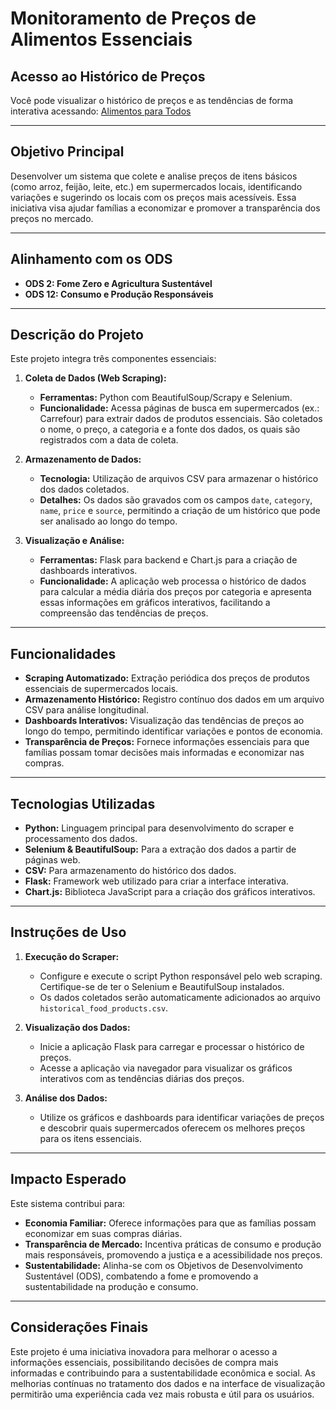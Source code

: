 # Monitoramento de Preços de Alimentos Essenciais

## Acesso ao Histórico de Preços

Você pode visualizar o histórico de preços e as tendências de forma interativa acessando:
[Alimentos para Todos](https://alimentos-para-todos.onrender.com/)

---

## Objetivo Principal

Desenvolver um sistema que colete e analise preços de itens básicos (como arroz, feijão, leite, etc.) em supermercados locais, identificando variações e sugerindo os locais com os preços mais acessíveis. Essa iniciativa visa ajudar famílias a economizar e promover a transparência dos preços no mercado.

---

## Alinhamento com os ODS

- **ODS 2: Fome Zero e Agricultura Sustentável**
- **ODS 12: Consumo e Produção Responsáveis**

---

## Descrição do Projeto

Este projeto integra três componentes essenciais:

1. **Coleta de Dados (Web Scraping):**
   - **Ferramentas:** Python com BeautifulSoup/Scrapy e Selenium.
   - **Funcionalidade:** Acessa páginas de busca em supermercados (ex.: Carrefour) para extrair dados de produtos essenciais. São coletados o nome, o preço, a categoria e a fonte dos dados, os quais são registrados com a data de coleta.

2. **Armazenamento de Dados:**
   - **Tecnologia:** Utilização de arquivos CSV para armazenar o histórico dos dados coletados.
   - **Detalhes:** Os dados são gravados com os campos `date`, `category`, `name`, `price` e `source`, permitindo a criação de um histórico que pode ser analisado ao longo do tempo.

3. **Visualização e Análise:**
   - **Ferramentas:** Flask para backend e Chart.js para a criação de dashboards interativos.
   - **Funcionalidade:** A aplicação web processa o histórico de dados para calcular a média diária dos preços por categoria e apresenta essas informações em gráficos interativos, facilitando a compreensão das tendências de preços.

---

## Funcionalidades

- **Scraping Automatizado:** Extração periódica dos preços de produtos essenciais de supermercados locais.
- **Armazenamento Histórico:** Registro contínuo dos dados em um arquivo CSV para análise longitudinal.
- **Dashboards Interativos:** Visualização das tendências de preços ao longo do tempo, permitindo identificar variações e pontos de economia.
- **Transparência de Preços:** Fornece informações essenciais para que famílias possam tomar decisões mais informadas e economizar nas compras.

---

## Tecnologias Utilizadas

- **Python:** Linguagem principal para desenvolvimento do scraper e processamento dos dados.
- **Selenium & BeautifulSoup:** Para a extração dos dados a partir de páginas web.
- **CSV:** Para armazenamento do histórico dos dados.
- **Flask:** Framework web utilizado para criar a interface interativa.
- **Chart.js:** Biblioteca JavaScript para a criação dos gráficos interativos.

---

## Instruções de Uso

1. **Execução do Scraper:**
   - Configure e execute o script Python responsável pelo web scraping. Certifique-se de ter o Selenium e BeautifulSoup instalados.
   - Os dados coletados serão automaticamente adicionados ao arquivo `historical_food_products.csv`.

2. **Visualização dos Dados:**
   - Inicie a aplicação Flask para carregar e processar o histórico de preços.
   - Acesse a aplicação via navegador para visualizar os gráficos interativos com as tendências diárias dos preços.

3. **Análise dos Dados:**
   - Utilize os gráficos e dashboards para identificar variações de preços e descobrir quais supermercados oferecem os melhores preços para os itens essenciais.

---

## Impacto Esperado

Este sistema contribui para:
- **Economia Familiar:** Oferece informações para que as famílias possam economizar em suas compras diárias.
- **Transparência de Mercado:** Incentiva práticas de consumo e produção mais responsáveis, promovendo a justiça e a acessibilidade nos preços.
- **Sustentabilidade:** Alinha-se com os Objetivos de Desenvolvimento Sustentável (ODS), combatendo a fome e promovendo a sustentabilidade na produção e consumo.

---

## Considerações Finais

Este projeto é uma iniciativa inovadora para melhorar o acesso a informações essenciais, possibilitando decisões de compra mais informadas e contribuindo para a sustentabilidade econômica e social. As melhorias contínuas no tratamento dos dados e na interface de visualização permitirão uma experiência cada vez mais robusta e útil para os usuários.
